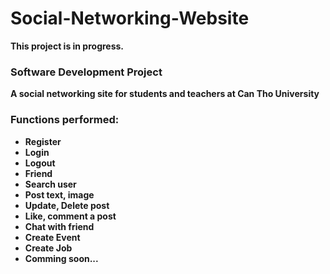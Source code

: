 # Social-Networking-Website
<b>This project is in progress.<b>
<h3>Software Development Project</h3>
<p>A social networking site for students and teachers at Can Tho University</p>
<h3>Functions performed:</h3>
<ul>
  <li>Register</li>
  <li>Login</li>
  <li>Logout</li>
  <li>Friend</li>
  <li>Search user</li>
  <li>Post text, image</li>
  <li>Update, Delete post</li>
  <li>Like, comment a post</li>
  <li>Chat with friend</li>
  <li>Create Event</li>
  <li>Create Job</li>
  <li>Comming soon...</li>
 </ul>
